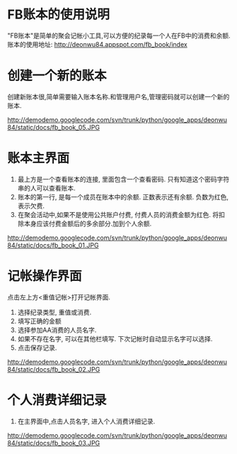 # FB账本的使用说明 #

"FB账本"是简单的聚会记帐小工具,可以方便的纪录每一个人在FB中的消费和余额. 账本的使用地址:
http://deonwu84.appspot.com/fb_book/index

# 创建一个新的账本 #
创建新账本很,简单需要输入账本名称.和管理用户名,管理密码就可以创建一个新的账本.

http://demodemo.googlecode.com/svn/trunk/python/google_apps/deonwu84/static/docs/fb_book_05.JPG

# 账本主界面 #
  1. 最上方是一个查看账本的连接, 里面包含一个查看密码. 只有知道这个密码字符串的人可以查看账本.
  1. 账本的第一行, 是每一个成员在账本中的余额. 正数表示还有余额. 负数为红色,表示欠费.
  1. 在聚会活动中,如果不是使用公共账户付费, 付费人员的消费金额为红色. 将扣除本身应该付费金额后的多余部分.加到个人余额.

http://demodemo.googlecode.com/svn/trunk/python/google_apps/deonwu84/static/docs/fb_book_01.JPG

# 记帐操作界面 #
点击左上方<重值记帐>打开记帐界面.
  1. 选择纪录类型, 重值或消费.
  1. 填写正确的金额
  1. 选择参加AA消费的人员名字.
  1. 如果不存在名字, 可以在其他栏填写. 下次记帐时自动显示名字可以选择.
  1. 点击保存记录.

http://demodemo.googlecode.com/svn/trunk/python/google_apps/deonwu84/static/docs/fb_book_02.JPG

# 个人消费详细记录 #
  1. 在主界面中,点击人员名字, 进入个人消费详细记录.

http://demodemo.googlecode.com/svn/trunk/python/google_apps/deonwu84/static/docs/fb_book_03.JPG